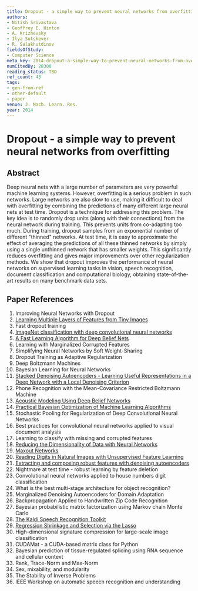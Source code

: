 ```yaml
---
title: Dropout - a simple way to prevent neural networks from overfitting
authors:
- Nitish Srivastava
- Geoffrey E. Hinton
- A. Krizhevsky
- Ilya Sutskever
- R. Salakhutdinov
fieldsOfStudy:
- Computer Science
meta_key: 2014-dropout-a-simple-way-to-prevent-neural-networks-from-overfitting
numCitedBy: 28300
reading_status: TBD
ref_count: 43
tags:
- gen-from-ref
- other-default
- paper
venue: J. Mach. Learn. Res.
year: 2014
---
```


# Dropout - a simple way to prevent neural networks from overfitting

## Abstract

Deep neural nets with a large number of parameters are very powerful machine learning systems. However, overfitting is a serious problem in such networks. Large networks are also slow to use, making it difficult to deal with overfitting by combining the predictions of many different large neural nets at test time. Dropout is a technique for addressing this problem. The key idea is to randomly drop units (along with their connections) from the neural network during training. This prevents units from co-adapting too much. During training, dropout samples from an exponential number of different "thinned" networks. At test time, it is easy to approximate the effect of averaging the predictions of all these thinned networks by simply using a single unthinned network that has smaller weights. This significantly reduces overfitting and gives major improvements over other regularization methods. We show that dropout improves the performance of neural networks on supervised learning tasks in vision, speech recognition, document classification and computational biology, obtaining state-of-the-art results on many benchmark data sets.

## Paper References

1. Improving Neural Networks with Dropout
2. [Learning Multiple Layers of Features from Tiny Images](2009-learning-multiple-layers-of-features-from-tiny-images)
3. Fast dropout training
4. [ImageNet classification with deep convolutional neural networks](2012-alexnet.md)
5. [A Fast Learning Algorithm for Deep Belief Nets](2006-a-fast-learning-algorithm-for-deep-belief-nets)
6. Learning with Marginalized Corrupted Features
7. Simplifying Neural Networks by Soft Weight-Sharing
8. Dropout Training as Adaptive Regularization
9. Deep Boltzmann Machines
10. Bayesian Learning for Neural Networks
11. [Stacked Denoising Autoencoders - Learning Useful Representations in a Deep Network with a Local Denoising Criterion](2010-stacked-denoising-autoencoders-learning-useful-representations-in-a-deep-network-with-a-local-denoising-criterion)
12. Phone Recognition with the Mean-Covariance Restricted Boltzmann Machine
13. [Acoustic Modeling Using Deep Belief Networks](2012-acoustic-modeling-using-deep-belief-networks)
14. [Practical Bayesian Optimization of Machine Learning Algorithms](2012-practical-bayesian-optimization-of-machine-learning-algorithms)
15. Stochastic Pooling for Regularization of Deep Convolutional Neural Networks
16. Best practices for convolutional neural networks applied to visual document analysis
17. Learning to classify with missing and corrupted features
18. [Reducing the Dimensionality of Data with Neural Networks](2006-reducing-the-dimensionality-of-data-with-neural-networks)
19. [Maxout Networks](2013-maxout-networks)
20. [Reading Digits in Natural Images with Unsupervised Feature Learning](2011-reading-digits-in-natural-images-with-unsupervised-feature-learning)
21. [Extracting and composing robust features with denoising autoencoders](2008-extracting-and-composing-robust-features-with-denoising-autoencoders)
22. Nightmare at test time - robust learning by feature deletion
23. Convolutional neural networks applied to house numbers digit classification
24. What is the best multi-stage architecture for object recognition?
25. Marginalized Denoising Autoencoders for Domain Adaptation
26. Backpropagation Applied to Handwritten Zip Code Recognition
27. Bayesian probabilistic matrix factorization using Markov chain Monte Carlo
28. [The Kaldi Speech Recognition Toolkit](2011-the-kaldi-speech-recognition-toolkit)
29. [Regression Shrinkage and Selection via the Lasso](1996-regression-shrinkage-and-selection-via-the-lasso)
30. High-dimensional signature compression for large-scale image classification
31. CUDAMat - a CUDA-based matrix class for Python
32. Bayesian prediction of tissue-regulated splicing using RNA sequence and cellular context
33. Rank, Trace-Norm and Max-Norm
34. Sex, mixability, and modularity
35. The Stability of Inverse Problems
36. IEEE Workshop on automatic speech recognition and understanding
